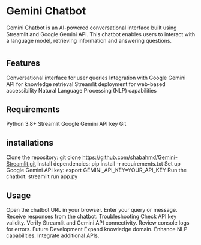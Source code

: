 
# Gemini Chatbot
Gemini Chatbot is an AI-powered conversational interface built using Streamlit and Google Gemini API. This chatbot enables users to interact with a language model, retrieving information and answering questions.

#
#
## Features
Conversational interface for user queries
Integration with Google Gemini API for knowledge retrieval
Streamlit deployment for web-based accessibility
Natural Language Processing (NLP) capabilities

## Requirements


Python 3.8+
Streamlit
Google Gemini API key
Git

## installations


Clone the repository: git clone https://github.com/shabahmd/Gemini-Streamlit.git
Install dependencies: pip install -r requirements.txt
Set up Google Gemini API key: export GEMINI_API_KEY=YOUR_API_KEY
Run the chatbot: streamlit run app.py

## Usage

Open the chatbot URL in your browser.
Enter your query or message.
Receive responses from the chatbot.
Troubleshooting
Check API key validity.
Verify Streamlit and Gemini API connectivity.
Review console logs for errors.
Future Development
Expand knowledge domain.
Enhance NLP capabilities.
Integrate additional APIs.
